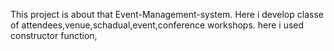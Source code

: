 This project is about that Event-Management-system.
Here i develop classe of attendees,venue,schadual,event,conference
workshops.
here i used constructor function,
